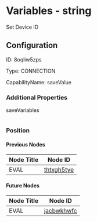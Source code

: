 # Variables - string 
Set Device ID
## Configuration
ID:  8oqliw5zps

Type: CONNECTION 

CapabilityName: saveValue






### Additional Properties
saveVariables
```
```





### Position

#### Previous Nodes
| Node Title | Node ID |
| :------------- | ------------ |
| EVAL | [thtxgh5tye](./thtxgh5tye.md) | 
 
 #### Future Nodes
| Node Title | Node ID |
| :------------- | ------------ |
| EVAL |[jacbwkhwfc](./jacbwkhwfc.md) | 